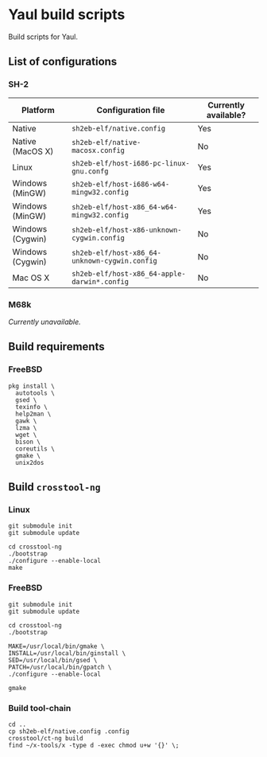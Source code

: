 Yaul build scripts
===

Build scripts for Yaul.

## List of configurations

### SH-2

| Platform         | Configuration file                            | Currently available? |
|------------------|-----------------------------------------------|----------------------|
| Native           | `sh2eb-elf/native.config`                     | Yes                  |
| Native (MacOS X) | `sh2eb-elf/native-macosx.config`              | No                   |
| Linux            | `sh2eb-elf/host-i686-pc-linux-gnu.confg`      | Yes                  |
| Windows (MinGW)  | `sh2eb-elf/host-i686-w64-mingw32.config`      | Yes                  |
| Windows (MinGW)  | `sh2eb-elf/host-x86_64-w64-mingw32.config`    | Yes                  |
| Windows (Cygwin) | `sh2eb-elf/host-x86-unknown-cygwin.config`    | No                   |
| Windows (Cygwin) | `sh2eb-elf/host-x86_64-unknown-cygwin.config` | No                   |
| Mac OS X         | `sh2eb-elf/host-x86_64-apple-darwin*.config`  | No                   |

### M68k

_Currently unavailable._

## Build requirements

### FreeBSD

```
pkg install \
  autotools \
  gsed \
  texinfo \
  help2man \
  gawk \
  lzma \
  wget \
  bison \
  coreutils \
  gmake \
  unix2dos
```

## Build `crosstool-ng`

### Linux

```
git submodule init
git submodule update

cd crosstool-ng
./bootstrap
./configure --enable-local
make
```

### FreeBSD

```
git submodule init
git submodule update

cd crosstool-ng
./bootstrap

MAKE=/usr/local/bin/gmake \
INSTALL=/usr/local/bin/ginstall \
SED=/usr/local/bin/gsed \
PATCH=/usr/local/bin/gpatch \
./configure --enable-local

gmake
```

### Build tool-chain

```
cd ..
cp sh2eb-elf/native.config .config
crosstool/ct-ng build
find ~/x-tools/x -type d -exec chmod u+w '{}' \;
```

